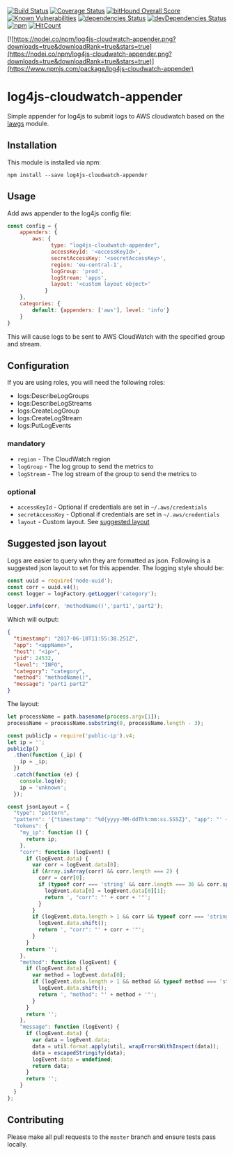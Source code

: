 [![Build Status](https://travis-ci.org/regevbr/log4js-cloudwatch-appender.svg?branch=master)](https://travis-ci.org/regevbr/log4js-cloudwatch-appender)
[![Coverage Status](https://coveralls.io/repos/github/regevbr/log4js-cloudwatch-appender/badge.svg?branch=master)](https://coveralls.io/github/regevbr/log4js-cloudwatch-appender?branch=master)
[![bitHound Overall Score](https://www.bithound.io/github/regevbr/log4js-cloudwatch-appender/badges/score.svg)](https://www.bithound.io/github/regevbr/log4js-cloudwatch-appender)
[![Known Vulnerabilities](https://snyk.io/test/github/regevbr/log4js-cloudwatch-appender/badge.svg)](https://snyk.io/test/github/regevbr/log4js-cloudwatch-appender)
[![dependencies Status](https://david-dm.org/regevbr/log4js-cloudwatch-appender/status.svg)](https://david-dm.org/regevbr/log4js-cloudwatch-appender)
[![devDependencies Status](https://david-dm.org/regevbr/log4js-cloudwatch-appender/dev-status.svg)](https://david-dm.org/regevbr/log4js-cloudwatch-appender?type=dev)
[![npm](https://img.shields.io/npm/dt/log4js-cloudwatch-appender.svg)](https://github.com/regevbr/log4js-cloudwatch-appender)
[![HitCount](http://hits.dwyl.io/regevbr/log4js-cloudwatch-appender.svg)](http://hits.dwyl.io/regevbr/log4js-cloudwatch-appender)


[![https://nodei.co/npm/log4js-cloudwatch-appender.png?downloads=true&downloadRank=true&stars=true](https://nodei.co/npm/log4js-cloudwatch-appender.png?downloads=true&downloadRank=true&stars=true)](https://www.npmjs.com/package/log4js-cloudwatch-appender)

# log4js-cloudwatch-appender
Simple appender for log4js to submit logs to AWS cloudwatch based on the [lawgs](https://github.com/mentum/lawgs) module.

## Installation

This module is installed via npm:

```
npm install --save log4js-cloudwatch-appender
```

## Usage

Add aws appender to the log4js config file:
```js
const config = {
    appenders: {
        aws: {
              type: "log4js-cloudwatch-appender",
              accessKeyId: '<accessKeyId>',
              secretAccessKey: '<secretAccessKey>',
              region: 'eu-central-1',
              logGroup: 'prod',
              logStream: 'apps',
              layout: '<custom layout object>'
            }
    },
    categories: {
        default: {appenders: ['aws'], level: 'info'}
    }
}
```

This will cause logs to be sent to AWS CloudWatch with the specified group and stream.

## Configuration


If you are using roles, you will need the following roles:
- logs:DescribeLogGroups
- logs:DescribeLogStreams
- logs:CreateLogGroup
- logs:CreateLogStream
- logs:PutLogEvents

### mandatory

- `region` - The CloudWatch region 
- `logGroup` - The log group to send the metrics to
- `logStream` - The log stream of the group to send the metrics to

### optional

- `accessKeyId` - Optional if credentials are set in `~/.aws/credentials`
- `secretAccessKey` - Optional if credentials are set in `~/.aws/credentials`
- `layout` - Custom layout. See [suggested layout](#Suggested-json-layout)

## Suggested json layout

Logs are easier to query whn they are formatted as json. 
Following is a suggested json layout to set for this appender. 
The logging style should be:

```js
const uuid = require('node-uuid');
const corr = uuid.v4();
const logger = logFactory.getLogger('category');

logger.info(corr, 'methodName()','part1','part2');
```

Which will output:
```json
{
  "timestamp": "2017-06-10T11:55:38.251Z",
  "app": "<appName>",
  "host": "<ip>",
  "pid": 24532,
  "level": "INFO",
  "category": "category",
  "method": "methodName()",
  "message": "part1 part2"
}
```

The layout:

```js
let processName = path.basename(process.argv[1]);
processName = processName.substring(0, processName.length - 3);

const publicIp = require('public-ip').v4;
let ip = '';
publicIp()
  .then(function (_ip) {
    ip = _ip;
  })
  .catch(function (e) {
    console.log(e);
    ip = 'unknown';
  });

const jsonLayout = {
  "type": "pattern",
  "pattern": '{"timestamp": "%d{yyyy-MM-ddThh:mm:ss.SSSZ}", "app": "' + processName + '", "ip": "%x{my_ip}", "host": "%h", "pid": %z, "level": "%p", "category": "%c"%x{corr}%x{method}, "message": "%x{message}"}',
  "tokens": {
    "my_ip": function () {
      return ip;
    },
    "corr": function (logEvent) {
      if (logEvent.data) {
        var corr = logEvent.data[0];
        if (Array.isArray(corr) && corr.length === 2) {
          corr = corr[0];
          if (typeof corr === 'string' && corr.length === 36 && corr.split("-").length === 5) {
            logEvent.data[0] = logEvent.data[0][1];
            return ', "corr": "' + corr + '"';
          }
        }
        if (logEvent.data.length > 1 && corr && typeof corr === 'string' && corr.length === 36 && corr.split("-").length === 5) {
          logEvent.data.shift();
          return ', "corr": "' + corr + '"';
        }
      }
      return '';
    },
    "method": function (logEvent) {
      if (logEvent.data) {
        var method = logEvent.data[0];
        if (logEvent.data.length > 1 && method && typeof method === 'string' && method.indexOf("()", method.length - 2) !== -1) {
          logEvent.data.shift();
          return ', "method": "' + method + '"';
        }
      }
      return '';
    },
    "message": function (logEvent) {
      if (logEvent.data) {
        var data = logEvent.data;
        data = util.format.apply(util, wrapErrorsWithInspect(data));
        data = escapedStringify(data);
        logEvent.data = undefined;
        return data;
      }
      return '';
    }
  }
};
```

## Contributing

Please make all pull requests to the `master` branch and ensure tests pass
locally.
